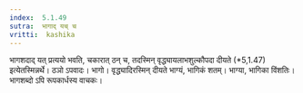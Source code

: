 ```yaml
---
index:  5.1.49
sutra:  भागाद् यच् च
vritti:  kashika 
---
```


भागशदाद् यत् प्रत्ययो भवति, चकारात् ठन् च, तदस्मिन् वृद्ध्यायलाभशुल्कौपदा दीयते (*5,1.47) इत्येतस्मिन्नर्थे। ठञो ऽपवादः। भागो। वृद्ध्यादिरस्मिन् दीयते भाग्यं, भागिकं शतम्। भाग्या, भागिका विंशतिः। भागशब्दो ऽपि रूपकार्धस्य वाचकः।

